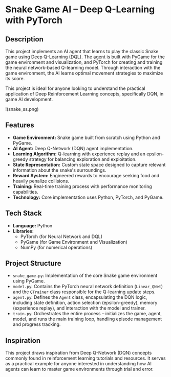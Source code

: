 # Snake Game AI – Deep Q-Learning with PyTorch

## Description

This project implements an AI agent that learns to play the classic Snake game using Deep Q-Learning (DQL). The agent is built with PyGame for the game environment and visualization, and PyTorch for creating and training the neural network-based Q-learning model. Through interaction with the game environment, the AI learns optimal movement strategies to maximize its score.

This project is ideal for anyone looking to understand the practical application of Deep Reinforcement Learning concepts, specifically DQN, in game AI development.

!(snake_ss.png)

## Features

-   **Game Environment:** Snake game built from scratch using Python and PyGame.
-   **AI Agent:** Deep Q-Network (DQN) agent implementation.
-   **Learning Algorithm:** Q-learning with experience replay and an epsilon-greedy strategy for balancing exploration and exploitation.
-   **State Representation:** Custom state space designed to capture relevant information about the snake's surroundings.
-   **Reward System:** Engineered rewards to encourage seeking food and heavily penalize collisions.
-   **Training:** Real-time training process with performance monitoring capabilities.
-   **Technology:** Core implementation uses Python, PyTorch, and PyGame.

## Tech Stack

-   **Language:** Python
-   **Libraries:**
    -   PyTorch (for Neural Network and DQL)
    -   PyGame (for Game Environment and Visualization)
    -   NumPy (for numerical operations)

## Project Structure

* `snake_game.py`: Implementation of the core Snake game environment using PyGame.
* `model.py`: Contains the PyTorch neural network definition (`Linear_QNet`) and the `QTrainer` class responsible for the Q-learning update steps.
* `agent.py`: Defines the `Agent` class, encapsulating the DQN logic, including state definition, action selection (epsilon-greedy), memory (experience replay), and                    interaction with the model and trainer.
* `train.py`: Orchestrates the entire process – initializes the game, agent, model, and runs the main training loop, handling episode management and progress tracking.

## Inspiration

This project draws inspiration from Deep Q-Network (DQN) concepts commonly found in reinforcement learning tutorials and resources. It serves as a practical example for anyone interested in understanding how AI agents can learn to master game environments through trial and error.
